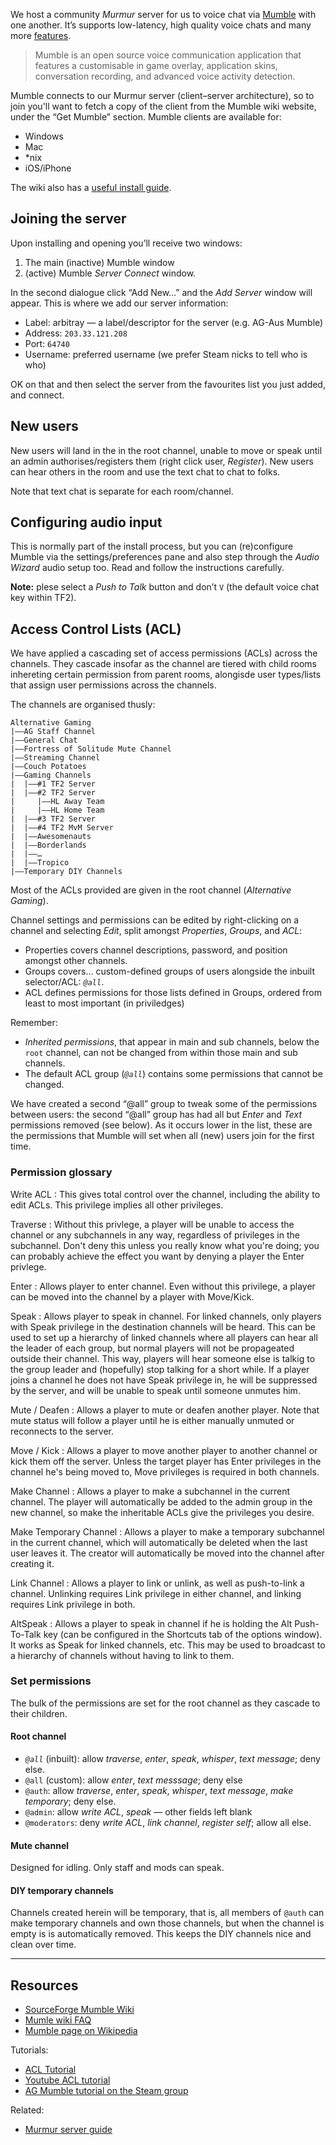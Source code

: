 

We host a community *Murmur* server for us to voice chat via [Mumble](http://mumble.sourceforge.net/) with one another. It’s supports low-latency, high quality voice chats and many more [features](http://mumble.sourceforge.net/Features).

> Mumble is an open source voice communication application that features a customisable in game overlay, application skins, conversation recording, and advanced voice activity detection.

Mumble connects to our Murmur server (client–server architecture), so to join you'll want to fetch a copy of the client from the Mumble wiki website, under the “Get Mumble” section. Mumble clients are available for:

- Windows
- Mac
- *nix
- iOS/iPhone

The wiki also has a [useful install guide](http://mumble.sourceforge.net/Installing_Mumble).

## Joining the server

Upon installing and opening you’ll receive two windows:

1. The main (inactive) Mumble window
2. (active) Mumble *Server Connect* window.

In the second dialogue click “Add New…” and the *Add Server* window will appear. This is where we add our server information:

- Label: arbitray — a label/descriptor for the server (e.g. AG-Aus Mumble)
- Address: `203.33.121.208`
- Port: `64740`
- Username: preferred username (we prefer Steam nicks to tell who is who)

OK on that and then select the server from the favourites list you just added, and connect.

## New users

New users will land in the in the root channel, unable to move or speak until an admin authorises/registers them (right click user, *Register*). New users can hear others in the room and use the text chat to chat to folks.

Note that text chat is separate for each room/channel.

## Configuring audio input

This is normally part of the install process, but you can (re)configure Mumble via the settings/preferences pane and also step through the *Audio Wizard* audio setup too. Read and follow the instructions carefully.

**Note:** plese select a *Push to Talk* button and don’t `V` (the default voice chat key within TF2).

## Access Control Lists (ACL)

We have applied a cascading set of access permissions (ACLs) across the channels. They cascade insofar as the channel are tiered with child rooms inhereting certain permission from parent rooms, alongisde user types/lists that assign user permissions across the channels.

The channels are organised thusly:

```
Alternative Gaming
|——AG Staff Channel
|——General Chat
|——Fortress of Solitude Mute Channel
|——Streaming Channel
|——Couch Potatoes
|——Gaming Channels
|  |——#1 TF2 Server
|  |——#2 TF2 Server
|     |——HL Away Team
|     |——HL Home Team
|  |——#3 TF2 Server
|  |——#4 TF2 MvM Server
|  |——Awesomenauts
|  |——Borderlands
|  |——…
|  |——Tropico
|——Temporary DIY Channels
```

Most of the ACLs provided are given in the root channel (*Alternative Gaming*).

Channel settings and permissions can be edited by right-clicking on a channel and selecting *Edit*, split amongst *Properties*, *Groups*, and *ACL*:

* Properties covers channel descriptions, password, and position amongst other channels.
* Groups covers… custom-defined groups of users alongside the inbuilt selector/ACL: *`@all`*.
* ACL defines permissions for those lists defined in Groups, ordered from least to most important (in priviledges)

Remember:

- *Inherited permissions*, that appear in main and sub channels, below the `root` channel, can not be changed from within those main and sub channels.
- The default ACL group (*`@all`*) contains some permissions that cannot be changed.

We have created a second “@all” group to tweak some of the permissions between users: the second “@all” group has had all but *Enter* and *Text* permissions removed (see below). As it occurs lower in the list, these are the permissions that Mumble will set when all (new) users join for the first time.

### Permission glossary

Write ACL
: This gives total control over the channel, including the ability to edit ACLs. This privilege implies all other privileges.

Traverse
: Without this privlege, a player will be unable to access the channel or any subchannels in any way, regardless of privileges in the subchannel. Don't deny this unless you really know what you're doing; you can probably achieve the effect you want by denying a player the Enter privlege.


Enter
: Allows player to enter channel. Even without this privilege, a player can be moved into the channel by a player with Move/Kick.

Speak
: Allows player to speak in channel. For linked channels, only players with Speak privilege in the destination channels will be heard. This can be used to set up a hierarchy of linked channels where all players can hear all the leader of each group, but normal players will not be propageated outside their channel. This way, players will hear someone else is talkig to the group leader and (hopefully) stop talking for a short while. If a player joins a channel he does not have Speak privilege in, he will be suppressed by the server, and will be unable to speak until someone unmutes him.

Mute / Deafen
: Allows a player to mute or deafen another player. Note that mute status will follow a player until he is either manually unmuted or reconnects to the server.

Move / Kick
: Allows a player to move another player to another channel or kick them off the server. Unless the target player has Enter privileges in the channel he's being moved to, Move privileges is required in both channels.

Make Channel
: Allows a player to make a subchannel in the current channel. The player will automatically be added to the admin group in the new channel, so make the inheritable ACLs give the privileges you desire.

Make Temporary Channel
: Allows a player to make a temporary subchannel in the current channel, which will automatically be deleted when the last user leaves it. The creator will automatically be moved into the channel after creating it.

Link Channel
: Allows a player to link or unlink, as well as push-to-link a channel. Unlinking requires Link privilege in either channel, and linking requires Link privilege in both.

AltSpeak
: Allows a player to speak in channel if he is holding the Alt Push-To-Talk key (can be configured in the Shortcuts tab of the options window). It works as Speak for linked channels, etc. This may be used to broadcast to a hierarchy of channels without having to link to them.

### Set permissions

The bulk of the permissions are set for the root channel as they cascade to their children.

#### Root channel

* *`@all`* (inbuilt): allow *traverse*, *enter*, *speak*, *whisper*, *text message*; deny else.
* `@all` (custom): allow *enter*, *text messsage*; deny else
* `@auth`: allow *traverse*, *enter*, *speak*, *whisper*, *text message*, *make temporary*; deny else.
* `@admin`: allow *write ACL*, *speak* — other fields left blank
* `@moderators`: deny *write ACL*, *link channel*, *register self*; allow all else.

#### Mute channel

Designed for idling. Only staff and mods can speak.

#### DIY temporary channels

Channels created herein will be temporary, that is, all members of `@auth` can make temporary channels and own those channels, but when the channel is empty is is automatically removed. This keeps the DIY channels nice and clean over time.

---

## Resources

- [SourceForge Mumble Wiki](http://mumble.sourceforge.net/Main_Page)
- [Mumle wiki FAQ](http://mumble.sourceforge.net/FAQ)
- [Mumble page on Wikipedia](https://en.wikipedia.org/wiki/Mumble_(software))

Tutorials:

- [ACL Tutorial](http://mumble.sourceforge.net/ACL_Tutorial)
- [Youtube ACL tutorial](http://www.youtube.com/watch?v=VOeMsMjQRoM)
- [AG Mumble tutorial on the Steam group](http://steamcommunity.com/groups/AG-Aus/discussions/0/846940247588755659/)

Related:

- [Murmur server guide](http://mumble.sourceforge.net/Murmurguide)